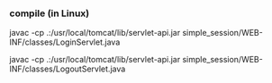### compile (in Linux)
javac -cp .:/usr/local/tomcat/lib/servlet-api.jar simple_session/WEB-INF/classes/LoginServlet.java

javac -cp .:/usr/local/tomcat/lib/servlet-api.jar simple_session/WEB-INF/classes/LogoutServlet.java

